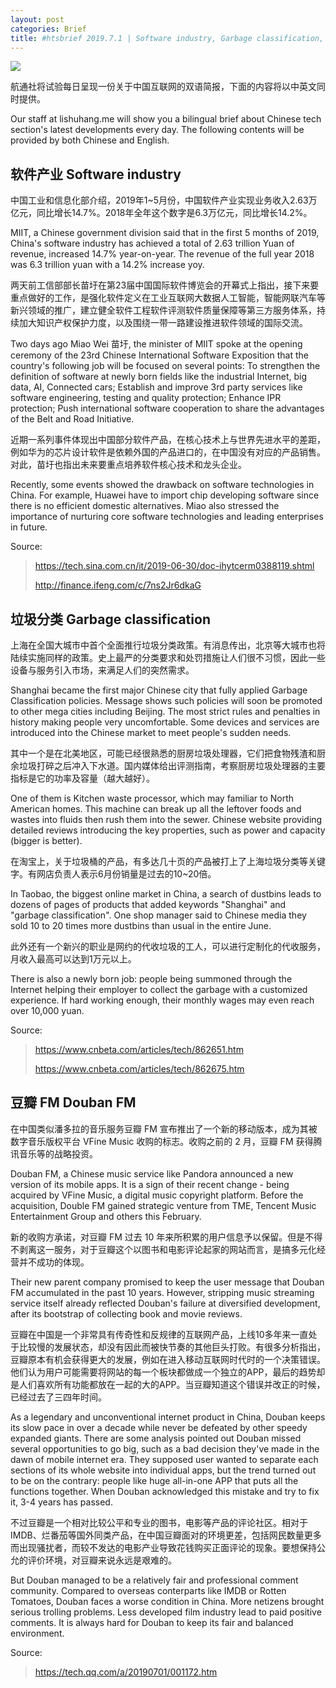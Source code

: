 ```yaml
---
layout: post
categories: Brief
title: #htsbrief 2019.7.1 | Software industry, Garbage classification, Douban FM
---
```


![](http://ww1.sinaimg.cn/large/4b91f9d5ly1g4k5lxrqx2j212w0m8my2.jpg)

航通社将试验每日呈现一份关于中国互联网的双语简报，下面的内容将以中英文同时提供。

Our staff at lishuhang.me will show you a bilingual brief about Chinese tech section's latest developments every day. The following contents will be provided by both Chinese and English.

## 软件产业 Software industry

中国工业和信息化部介绍，2019年1~5月份，中国软件产业实现业务收入2.63万亿元，同比增长14.7%。2018年全年这个数字是6.3万亿元，同比增长14.2%。

MIIT, a Chinese government division said that in the first 5 months of 2019, China's software industry has achieved a total of 2.63 trillion Yuan of revenue, increased 14.7% year-on-year. The revenue of the full year 2018 was 6.3 trillion yuan with a 14.2% increase yoy.

两天前工信部部长苗圩在第23届中国国际软件博览会的开幕式上指出，接下来要重点做好的工作，是强化软件定义在工业互联网大数据人工智能，智能网联汽车等新兴领域的推广，建立健全软件工程软件评测软件质量保障等第三方服务体系，持续加大知识产权保护力度，以及围绕一带一路建设推进软件领域的国际交流。

Two days ago Miao Wei 苗圩, the minister of MIIT spoke at the opening ceremony of the 23rd Chinese International Software Exposition that the country's following job will be focused on several points: To strengthen the definition of software at newly born fields like the industrial Internet, big data, AI, Connected cars; Establish and improve 3rd party services like software engineering, testing and quality protection; Enhance IPR protection; Push international software cooperation to share the advantages of the Belt and Road Initiative.

近期一系列事件体现出中国部分软件产品，在核心技术上与世界先进水平的差距，例如华为的芯片设计软件是依赖外国的产品进口的，在中国没有对应的产品销售。对此，苗圩也指出未来要重点培养软件核心技术和龙头企业。

Recently, some events showed the drawback on software technologies in China. For example, Huawei have to import chip developing software since there is no efficient domestic alternatives. Miao also stressed the importance of nurturing core software technologies and leading enterprises in future.

Source:

> https://tech.sina.com.cn/it/2019-06-30/doc-ihytcerm0388119.shtml
>
> http://finance.ifeng.com/c/7ns2Jr6dkaG

## 垃圾分类 Garbage classification

上海在全国大城市中首个全面推行垃圾分类政策。有消息传出，北京等大城市也将陆续实施同样的政策。史上最严的分类要求和处罚措施让人们很不习惯，因此一些设备与服务引入市场，来满足人们的突然需求。

Shanghai became the first major Chinese city that fully applied Garbage Classification policies. Message shows such policies will soon be promoted to other mega cities including Beijing. The most strict rules and penalties in history making people very uncomfortable. Some devices and services are introduced into the Chinese market to meet people's sudden needs.

其中一个是在北美地区，可能已经很熟悉的厨房垃圾处理器，它们把食物残渣和厨余垃圾打碎之后冲入下水道。国内媒体给出评测指南，考察厨房垃圾处理器的主要指标是它的功率及容量（越大越好）。

One of them is Kitchen waste processor, which may familiar to North American homes. This machine can break up all the leftover foods and wastes into fluids then rush them into the sewer. Chinese website providing detailed reviews introducing the key properties, such as power and capacity (bigger is better).

在淘宝上，关于垃圾桶的产品，有多达几十页的产品被打上了上海垃圾分类等关键字。有网店负责人表示6月份销量是过去的10~20倍。

In Taobao, the biggest online market in China, a search of dustbins leads to dozens of pages of products that added keywords "Shanghai" and "garbage classification". One shop manager said to Chinese media they sold 10 to 20 times more dustbins than usual in the entire June.

此外还有一个新兴的职业是网约的代收垃圾的工人，可以进行定制化的代收服务，月收入最高可以达到1万元以上。

There is also a newly born job: people being summoned through the Internet helping their employer to collect the garbage with a customized experience. If hard working enough, their monthly wages may even reach over 10,000 yuan.

Source:

> https://www.cnbeta.com/articles/tech/862651.htm
>
> https://www.cnbeta.com/articles/tech/862675.htm

## 豆瓣 FM Douban FM

在中国类似潘多拉的音乐服务豆瓣 FM 宣布推出了一个新的移动版本，成为其被数字音乐版权平台 VFine Music 收购的标志。收购之前的 2 月，豆瓣 FM 获得腾讯音乐等的战略投资。

Douban FM, a Chinese music service like Pandora announced a new version of its mobile apps. It is a sign of their recent change - being acquired by VFine Music, a digital music copyright platform. Before the acquisition, Double FM gained strategic venture from TME, Tencent Music Entertainment Group and others this February.

新的收购方承诺，对豆瓣 FM 过去 10 年来所积累的用户信息予以保留。但是不得不剥离这一服务，对于豆瓣这个以图书和电影评论起家的网站而言，是搞多元化经营并不成功的体现。

Their new parent company promised to keep the user message that Douban FM accumulated in the past 10 years. However, stripping music streaming service itself already reflected Douban's failure at diversified development, after its bootstrap of collecting book and movie reviews.

豆瓣在中国是一个非常具有传奇性和反规律的互联网产品，上线10多年来一直处于比较慢的发展状态，却没有因此而被快节奏的其他巨头打败。有很多分析指出，豆瓣原本有机会获得更大的发展，例如在进入移动互联网时代时的一个决策错误。他们认为用户可能需要将网站的每一个板块都做成一个独立的APP，最后的趋势却是人们喜欢所有功能都放在一起的大的APP。当豆瓣知道这个错误并改正的时候，已经过去了三四年时间。

As a legendary and unconventional internet product in China, Douban keeps its slow pace in over a decade while never be defeated by other speedy expanded giants. There are some analysis pointed out Douban missed several opportunities to go big, such as a bad decision they've made in the dawn of mobile internet era. They supposed user wanted to separate each sections of its whole website into individual apps, but the trend turned out to be on the contrary: people like huge all-in-one APP that puts all the functions together. When Douban acknowledged this mistake and try to fix it, 3-4 years has passed.

不过豆瓣是一个相对比较公平和专业的图书，电影等产品的评论社区。相对于 IMDB、烂番茄等国外同类产品，在中国豆瓣面对的环境更差，包括网民数量更多而出现骚扰者，而较不发达的电影产业导致花钱购买正面评论的现象。要想保持公允的评价环境，对豆瓣来说永远是艰难的。

But Douban managed to be a relatively fair and professional comment community. Compared to overseas conterparts like IMDB or Rotten Tomatoes, Douban faces a worse condition in China. More netizens brought serious trolling problems. Less developed film industry lead to paid positive comments. It is always hard for Douban to keep its fair and balanced environment.

Source:

> https://tech.qq.com/a/20190701/001172.htm